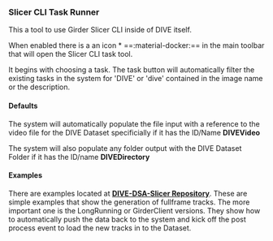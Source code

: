 ### Slicer CLI Task Runner


This a tool to use Girder Slicer CLI inside of DIVE itself.

When enabled there is a an icon * ==:material-docker:== in the main toolbar that will open the Slicer CLI task tool.

It begins with choosing a task.  The task button will automatically filter the existing tasks in the system for 'DIVE' or 'dive' contained in the image name or the description.

#### Defaults 

The system will automatically populate the file input with a reference to the video file for the DIVE Dataset specificially if it has the ID/Name **DIVEVideo**

The system will also populate any folder output with the DIVE Dataset Folder if it has the ID/name **DIVEDirectory**

#### Examples

There are examples located at [**DIVE-DSA-Slicer Repository**](https://github.com/DigitalSlideArchive/dive-dsa/tree/main/dive-dsa-slicer/example-docker-containers).  These are simple examples that show the generation of fullframe tracks.  The more important one is the LongRunning or GirderClient versions.  They show how to automatically push the data back to the system and kick off the post process event to load the new tracks in to the Dataset.


